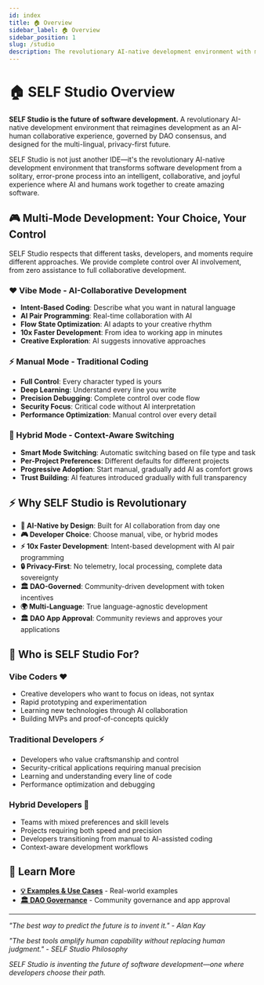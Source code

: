 ```yaml
---
id: index
title: 🏠 Overview
sidebar_label: 🏠 Overview
sidebar_position: 1
slug: /studio
description: The revolutionary AI-native development environment with multi-mode development
---
```


# 🏠 SELF Studio Overview

**SELF Studio is the future of software development.** A revolutionary AI-native development environment that reimagines development as an AI-human collaborative experience, governed by DAO consensus, and designed for the multi-lingual, privacy-first future.

SELF Studio is not just another IDE—it's the revolutionary AI-native development environment that transforms software development from a solitary, error-prone process into an intelligent, collaborative, and joyful experience where AI and humans work together to create amazing software.

## 🎮 Multi-Mode Development: Your Choice, Your Control

SELF Studio respects that different tasks, developers, and moments require different approaches. We provide complete control over AI involvement, from zero assistance to full collaborative development.

### **❤️ Vibe Mode - AI-Collaborative Development**
- **Intent-Based Coding**: Describe what you want in natural language
- **AI Pair Programming**: Real-time collaboration with AI
- **Flow State Optimization**: AI adapts to your creative rhythm
- **10x Faster Development**: From idea to working app in minutes
- **Creative Exploration**: AI suggests innovative approaches

### **⚡ Manual Mode - Traditional Coding**
- **Full Control**: Every character typed is yours
- **Deep Learning**: Understand every line you write
- **Precision Debugging**: Complete control over code flow
- **Security Focus**: Critical code without AI interpretation
- **Performance Optimization**: Manual control over every detail

### **🔄 Hybrid Mode - Context-Aware Switching**
- **Smart Mode Switching**: Automatic switching based on file type and task
- **Per-Project Preferences**: Different defaults for different projects
- **Progressive Adoption**: Start manual, gradually add AI as comfort grows
- **Trust Building**: AI features introduced gradually with full transparency

## ⚡ Why SELF Studio is Revolutionary

- **🤖 AI-Native by Design**: Built for AI collaboration from day one
- **🎮 Developer Choice**: Choose manual, vibe, or hybrid modes
- **⚡ 10x Faster Development**: Intent-based development with AI pair programming
- **🔒 Privacy-First**: No telemetry, local processing, complete data sovereignty
- **🏛️ DAO-Governed**: Community-driven development with token incentives
- **🌍 Multi-Language**: True language-agnostic development
- **🏛️ DAO App Approval**: Community reviews and approves your applications



## 🎯 Who is SELF Studio For?

### **Vibe Coders** ❤️
- Creative developers who want to focus on ideas, not syntax
- Rapid prototyping and experimentation
- Learning new technologies through AI collaboration
- Building MVPs and proof-of-concepts quickly

### **Traditional Developers** ⚡
- Developers who value craftsmanship and control
- Security-critical applications requiring manual precision
- Learning and understanding every line of code
- Performance optimization and debugging

### **Hybrid Developers** 🔄
- Teams with mixed preferences and skill levels
- Projects requiring both speed and precision
- Developers transitioning from manual to AI-assisted coding
- Context-aware development workflows

## 🚀 Learn More

- **[💡 Examples & Use Cases](/studio/examples)** - Real-world examples
- **[🏛️ DAO Governance](/studio/dao-governance)** - Community governance and app approval

---

*"The best way to predict the future is to invent it." - Alan Kay*

*"The best tools amplify human capability without replacing human judgment." - SELF Studio Philosophy*

*SELF Studio is inventing the future of software development—one where developers choose their path.*
